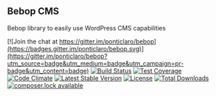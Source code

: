 Bebop CMS
---

Bebop library to easily use WordPress CMS capabilities

[![Join the chat at https://gitter.im/ponticlaro/bebop](https://badges.gitter.im/ponticlaro/bebop.svg)](https://gitter.im/ponticlaro/bebop?utm_source=badge&utm_medium=badge&utm_campaign=pr-badge&utm_content=badge)
[![Build Status](https://travis-ci.org/ponticlaro/bebop-cms.svg?branch=master)](https://travis-ci.org/ponticlaro/bebop-cms)
[![Test Coverage](https://codeclimate.com/github/ponticlaro/bebop-cms/badges/coverage.svg)](https://codeclimate.com/github/ponticlaro/bebop-cms/coverage)
[![Code Climate](https://codeclimate.com/github/ponticlaro/bebop-cms/badges/gpa.svg)](https://codeclimate.com/github/ponticlaro/bebop-cms)
[![Latest Stable Version](https://poser.pugx.org/ponticlaro/bebop-cms/v/stable.png)](https://packagist.org/packages/ponticlaro/bebop-cms)
[![License](https://poser.pugx.org/ponticlaro/bebop-cms/license.png)](https://packagist.org/packages/ponticlaro/bebop-cms)
[![Total Downloads](https://poser.pugx.org/ponticlaro/bebop-cms/downloads.png)](https://packagist.org/packages/ponticlaro/bebop-cms)
[![composer.lock available](https://poser.pugx.org/ponticlaro/bebop-cms/composerlock)](https://packagist.org/packages/ponticlaro/bebop-cms)